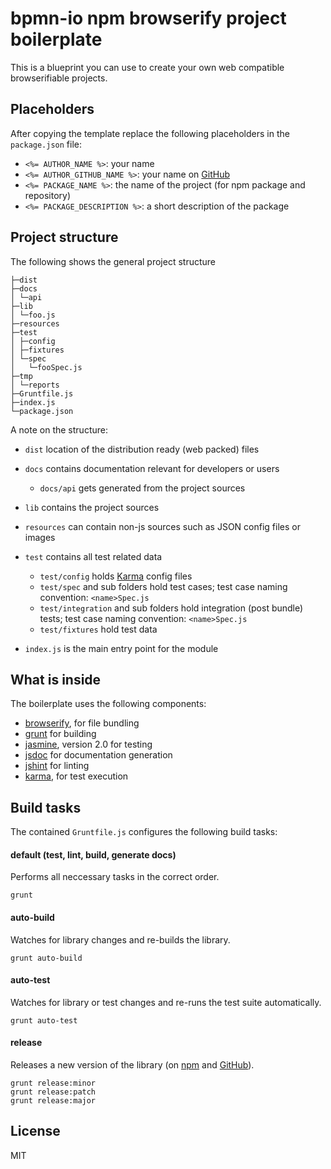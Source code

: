 # bpmn-io npm browserify project boilerplate

This is a blueprint you can use to create your own web compatible browserifiable projects.


## Placeholders

After copying the template replace the following placeholders in the `package.json` file:

* `<%= AUTHOR_NAME %>`: your name
* `<%= AUTHOR_GITHUB_NAME %>`: your name on [GitHub](https://github.com)
* `<%= PACKAGE_NAME %>`: the name of the project (for npm package and repository)
* `<%= PACKAGE_DESCRIPTION %>`: a short description of the package


## Project structure

The following shows the general project structure

```plain
├─dist
├─docs
│ └─api
├─lib
│ └─foo.js
├─resources
├─test
│ ├─config
│ ├─fixtures
│ └─spec
│   └─fooSpec.js
├─tmp
│ └─reports
├─Gruntfile.js
├─index.js
└─package.json
```

A note on the structure:

*   `dist` location of the distribution ready (web packed) files
*   `docs` contains documentation relevant for developers or users

    *   `docs/api` gets generated from the project sources

*   `lib` contains the project sources

*   `resources` can contain non-js sources such as JSON config files or images

*   `test` contains all test related data

    *   `test/config` holds [Karma](https://karma-runner.github.io) config files
    *   `test/spec` and sub folders hold test cases;
        test case naming convention: `<name>Spec.js`
    *   `test/integration` and sub folders hold integration (post bundle) tests;
        test case naming convention: `<name>Spec.js`
    *   `test/fixtures` hold test data

*   `index.js` is the main entry point for the module


## What is inside

The boilerplate uses the following components:

* [browserify](http://browserify.org/), for file bundling
* [grunt](http://gruntjs.com) for building
* [jasmine](https://jasmine.github.io/), version 2.0 for testing
* [jsdoc](http://usejsdoc.org/) for documentation generation
* [jshint](http://jshint.com/) for linting
* [karma](https://karma-runner.github.io/), for test execution


## Build tasks

The contained `Gruntfile.js` configures the following build tasks:


#### default (test, lint, build, generate docs)

Performs all neccessary tasks in the correct order.

```
grunt
```


#### auto-build

Watches for library changes and re-builds the library.

```
grunt auto-build
```


#### auto-test

Watches for library or test changes and re-runs the test suite automatically.

```
grunt auto-test
```


#### release

Releases a new version of the library (on [npm](http://npmjs.org) and [GitHub](https://github.com)).

```
grunt release:minor
grunt release:patch
grunt release:major
```


## License

MIT